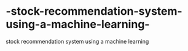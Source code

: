# -stock-recommendation-system-using-a-machine-learning-
 stock recommendation system using a machine learning 
